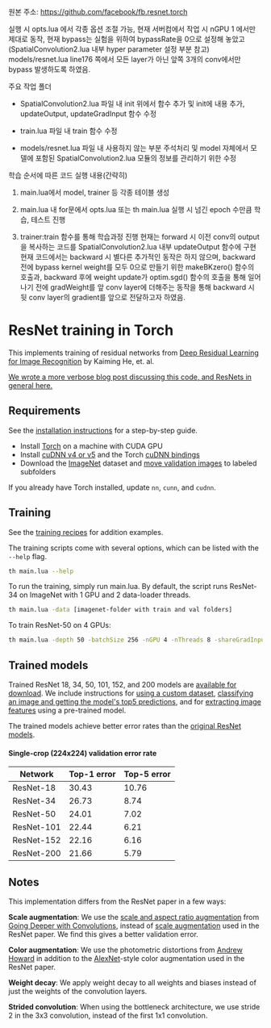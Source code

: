 원본 주소: https://github.com/facebook/fb.resnet.torch

실행 시 opts.lua 에서 각종 옵션 조절 가능, 
현재 서버컴에서 작업 시 nGPU 1 에서만 제대로 동작, 
현재 bypass는 실험을 위하여 bypassRate을 0으로 설정해 놓았고(SpatialConvolution2.lua 내부
hyper parameter 설정 부분 참고) models/resnet.lua line176 쪽에서 모든 layer가 아닌 앞쪽 3개의 conv에서만 
bypass 발생하도록 하였음.

주요 작업 폴더
 - SpatialConvolution2.lua 파일 내 init 위에서 함수 추가 및 init에 내용 추가,
   updateOutput, updateGradInput 함수 수정

 - train.lua 파일 내 train 함수 수정

 - models/resnet.lua 파일 내 사용하지 않는 부분 주석처리 및 model 자체에서
   모델에 포함된 SpatialConvolution2.lua 모듈의 정보를 관리하기 위한 수정

학습 순서에 따른 코드 실행 내용(간략히)
1) main.lua에서 model, trainer 등 각종 테이블 생성

2) main.lua 내 for문에서 opts.lua 또는 th main.lua 실행 시 넘긴 epoch 수만큼 학습, 테스트 진행

3) trainer:train 함수를 통해 학습과정 진행
   현재는 forward 시 이전 conv의 output을 복사하는 코드를 SpatialConvolution2.lua 내부 updateOutput 함수에 구현
   현재 코드에서는 backward 시 별다른 추가적인 동작은 하지 않으며, backward 전에 bypass kernel weight를 모두 0으로
   만들기 위한 makeBKzero() 함수의 호출과, backward 후에 weight update가 optim.sgd() 함수의 호출을 통해 일어나기 전에 
   gradWeight를 앞 conv layer에 더해주는 동작을 통해 backward 시 뒷 conv layer의 gradient를 앞으로 전달하고자 하였음.

ResNet training in Torch
============================

This implements training of residual networks from [Deep Residual Learning for Image Recognition](http://arxiv.org/abs/1512.03385) by Kaiming He, et. al.

[We wrote a more verbose blog post discussing this code, and ResNets in general here.](http://torch.ch/blog/2016/02/04/resnets.html)


## Requirements
See the [installation instructions](INSTALL.md) for a step-by-step guide.
- Install [Torch](http://torch.ch/docs/getting-started.html) on a machine with CUDA GPU
- Install [cuDNN v4 or v5](https://developer.nvidia.com/cudnn) and the Torch [cuDNN bindings](https://github.com/soumith/cudnn.torch/tree/R4)
- Download the [ImageNet](http://image-net.org/download-images) dataset and [move validation images](https://github.com/facebook/fb.resnet.torch/blob/master/INSTALL.md#download-the-imagenet-dataset) to labeled subfolders

If you already have Torch installed, update `nn`, `cunn`, and `cudnn`.

## Training
See the [training recipes](TRAINING.md) for addition examples.

The training scripts come with several options, which can be listed with the `--help` flag.
```bash
th main.lua --help
```

To run the training, simply run main.lua. By default, the script runs ResNet-34 on ImageNet with 1 GPU and 2 data-loader threads.
```bash
th main.lua -data [imagenet-folder with train and val folders]
```

To train ResNet-50 on 4 GPUs:
```bash
th main.lua -depth 50 -batchSize 256 -nGPU 4 -nThreads 8 -shareGradInput true -data [imagenet-folder]
```

## Trained models

Trained ResNet 18, 34, 50, 101, 152, and 200 models are [available for download](pretrained). We include instructions for [using a custom dataset](pretrained/README.md#fine-tuning-on-a-custom-dataset), [classifying an image and getting the model's top5 predictions](pretrained/README.md#classification), and for [extracting image features](pretrained/README.md#extracting-image-features) using a pre-trained model.

The trained models achieve better error rates than the [original ResNet models](https://github.com/KaimingHe/deep-residual-networks).

#### Single-crop (224x224) validation error rate

| Network       | Top-1 error | Top-5 error |
| ------------- | ----------- | ----------- |
| ResNet-18     | 30.43       | 10.76       |
| ResNet-34     | 26.73       | 8.74        |
| ResNet-50     | 24.01       | 7.02        |
| ResNet-101    | 22.44       | 6.21        |
| ResNet-152    | 22.16       | 6.16        |
| ResNet-200    | 21.66       | 5.79        |

## Notes

This implementation differs from the ResNet paper in a few ways:

**Scale augmentation**: We use the [scale and aspect ratio augmentation](datasets/transforms.lua#L130) from [Going Deeper with Convolutions](http://arxiv.org/abs/1409.4842), instead of [scale augmentation](datasets/transforms.lua#L113) used in the ResNet paper. We find this gives a better validation error.

**Color augmentation**: We use the photometric distortions from [Andrew Howard](http://arxiv.org/abs/1312.5402) in addition to the [AlexNet](http://papers.nips.cc/paper/4824-imagenet-classification-with-deep-convolutional-neural-networks.pdf)-style color augmentation used in the ResNet paper.

**Weight decay**: We apply weight decay to all weights and biases instead of just the weights of the convolution layers.

**Strided convolution**: When using the bottleneck architecture, we use stride 2 in the 3x3 convolution, instead of the first 1x1 convolution.
